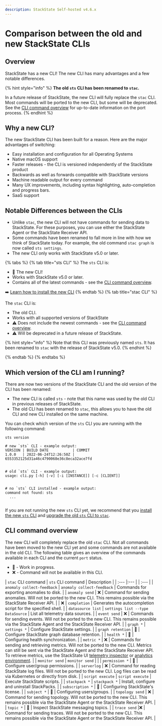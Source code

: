```yaml
---
description: StackState Self-hosted v4.6.x
---
```


# Comparison between the old and new StackState CLIs

## Overview

StackState has a new CLI! The new CLI has many advantages and a few notable differences. 

{% hint style="info" %}
**The old `sts` CLI has been renamed to `stac`.** 

In a future release of StackState, the new CLI will fully replace the `stac` CLI. Most commands will be ported to the new CLI, but some will be deprecated. See the [CLI command overview](#cli-command-overview) for up-to-date information on the port process.
{% endhint %}

## Why a new CLI?

The new StackState CLI has been built for a reason. Here are the major advantages of switching:

 * Easy installation and configuration for all Operating Systems
 * Native macOS support
 * Faster releases - the CLI is versioned independently of the StackState product
 * Backwards as well as forwards compatible with StackState versions
 * Machine readable output for every command
 * Many UX improvements, including syntax highlighting, auto-completion and progress bars.
 * SaaS support

## Notable Differences between the CLIs

 * Unlike `stac`, the new CLI will not have commands for sending data to StackState. For these purposes, you can use either the StackState Agent or the StackState Receiver API. 
 * Some commands have been renamed to fall more in line with how we think of StackState today. For example, the old command `stac graph` is now called `sts settings`.
 * The new CLI only works with StackState v5.0 or later.

{% tabs %}
{% tab title="sts CLI" %}
The `sts` CLI is:

* 🎉 The new CLI!
* Works with StackState v5.0 or later. 
* Contains all of the latest commands - see the [CLI command overview](#cli-command-overview).

➡️ [Learn how to install the new CLI](cli-sts.md)
{% endtab %}
{% tab title="stac CLI" %}

The `stac` CLI is:

* The old CLI. 
* Works with all supported versions of StackState
* ⚠️ Does not include the newest commands - see the [CLI command overview](#cli-command-overview). 
* ⚠️ Will be deprecated in a future release of StackState.

{% hint style="info" %}
Note that this CLI was previously named `sts`. It has been renamed to `stac` with the release of StackState v5.0.
{% endhint %}

{% endtab %}
{% endtabs %}

## Which version of the CLI am I running?

There are now two versions of the StackState CLI and the old version of the CLI has been renamed: 

* The new CLI is called `sts` - note that this name was used by the old CLI in previous releases of StackState. 
* The old CLI has been renamed to `stac`, this allows you to have the old CLI and new CLI installed on the same machine.

You can check which version of the `sts` CLI you are running with the following command:

```commandline
sts version

# new `sts` CLI - example output:
VERSION | BUILD DATE           | COMMIT                                   
1.0.0   | 2022-06-24T12:26:50Z | 6553352125d31a46c4790068e36c8eca32ace7fd


# old `sts` CLI - example output:
usage: cli.py [-h] [-v] [-i [INSTANCE]] [-c [CLIENT]]


# no `sts` CLI installed - example output:
command not found: sts
  ...


```

If you are not running the new `sts` CLI yet, we recommend that you [install the new `sts` CLI](cli-sts.md) and [upgrade the old `sts` CLI to `stac`](cli-stac.md).

## CLI command overview

The new CLI will completely replace the old `stac` CLI. Not all commands have been moved to the new CLI yet and some commands are not available in the old CLI. The following table gives an overview of the commands available in each CLI and the current `port` status.

 - 🚧 - Work in progress.
 - ❌ - Command will not be available in this CLI.

| `stac` CLI command  | `sts` CLI command | Description | 
| :--- |:--- | | :--- |
| `anomaly collect-feedback` | `anomaly collect-feedback` | Commands for exporting anomalies to disk. |
| `anomaly send` | ❌ | Command for sending anomalies. Will not be ported to the new CLI. This remains possible via the StackState Receiver API. |
| ❌ | `completion` | Generates the autocompletion script for the specified shell. |
| `datasource list` | `settings list --type DataSource` | List all telemetry data sources. |
| `event send` | ❌ | Commands for sending events. Will not be ported to the new CLI. This remains possible via the StackState Agent and the StackState Receiver API. |
| `graph *` | `settings *` | Configure StackState settings. |
| `graph retention` | 🚧 | Configure StackState graph database retention. |
| `health *` | 🚧 | Configuring health synchronization. |
| `metric *` | ❌ | Commands for sending and retrieving metrics. Will not be ported to the new CLI. Metrics can still be sent via the StackState Agent and the StackState Receiver API. To retrieve metrics, use the StackState UI [telemetry inspector](/use/metrics-and-events/browse-telemetry.md) or [analytics environment](/use/stackstate-ui/analytics.md). |
| `monitor send` | `monitor send` | |
| `permission *` | 🚧 | Configure user/group permissions. |
| `serverlog` | ❌ | Command for reading StackState log files. Will not be ported to the new CLI. Log files can be read via Kubernetes or directly from disk. |
| `script execute` | `script execute` | Execute StackState scripts. | 
| `stackpack *` | `stackpack *` | Install, configure and uninstall StackPacks. |
| `subscription *` | 🚧 | Configuring StackState's license. |
| `subject *` | 🚧 | Configuring users/groups. |
| `topology send` | ❌ | Command for sending topology. Will not be ported to the new CLI. This remains possible via the StackState Agent or the StackState Receiver API. |
| `topic *` | 🚧 | Inspect StackState messaging topics. |
| `trace send` |❌ | Command for sending traces. Will not be ported to the new CLI. This remains possible via the StackState Agent or the StackState Receiver API. |
